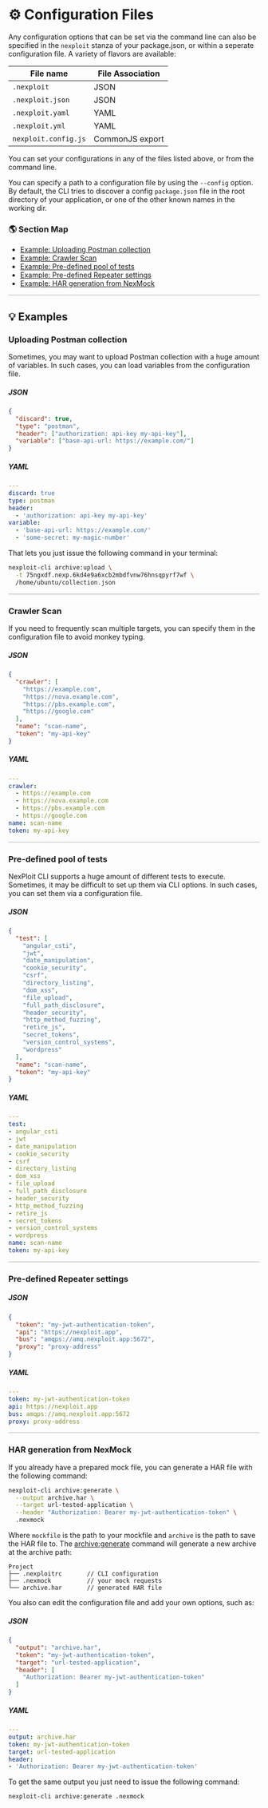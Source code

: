 # ⚙️ Configuration Files

Any configuration options that can be set via the command line can also be specified in the `nexploit` stanza of your package.json, or within a seperate configuration file. A variety of flavors are available:

| File name            | File Association |
| -------------------- | ---------------- |
| `.nexploit`          | JSON             |
| `.nexploit.json`     | JSON             |
| `.nexploit.yaml`     | YAML             |
| `.nexploit.yml`      | YAML             |
| `nexploit.config.js` | CommonJS export  |

You can set your configurations in any of the files listed above, or from the command line.

You can specify a path to a configuration file by using the `--config` option. By default, the CLI tries to discover a config `package.json` file in the root directory of your application, or one of the other known names in the working dir.

### 🌎 Section Map <!-- {docsify-ignore} -->

- [Example: Uploading Postman collection](#uploading-postman-collection)
- [Example: Crawler Scan](#crawler-scan)
- [Example: Pre-defined pool of tests](#pre-defined-pool-of-tests)
- [Example: Pre-defined Repeater settings](#pre-defined-repeater-settings)
- [Example: HAR generation from NexMock](#har-generation-from-nexmock)

<hr style="height:2px;background-color:#d1d3d4">


## 💡 Examples

### Uploading Postman collection

Sometimes, you may want to upload Postman collection with a huge amount of variables. In such cases, you can load variables from the configuration file.

<!-- tabs:start -->

##### **JSON**

```json
{
  "discard": true,
  "type": "postman",
  "header": ["authorization: api-key my-api-key"],
  "variable": ["base-api-url: https://example.com/"]
}
```

##### **YAML**

```yaml
---
discard: true
type: postman
header:
  - 'authorization: api-key my-api-key'
variable:
  - 'base-api-url: https://example.com/'
  - 'some-secret: my-magic-number'
```

<!-- tabs:end -->

That lets you just issue the following command in your terminal:

```bash
nexploit-cli archive:upload \
  -t 75ngxdf.nexp.6kd4e9a6xcb2mbdfvnw76hnsqpyrf7wf \
  /home/ubuntu/collection.json
```
<hr style="height:2px;background-color:#d1d3d4">


### Crawler Scan

If you need to frequently scan multiple targets, you can specify them in the configuration file to avoid monkey typing.

<!-- tabs:start -->

##### **JSON**

```json
{
  "crawler": [
    "https://example.com",
    "https://nova.example.com",
    "https://pbs.example.com",
    "https://google.com"
  ],
  "name": "scan-name",
  "token": "my-api-key"
}
```


##### **YAML**

```yaml
---
crawler:
  - https://example.com
  - https://nova.example.com
  - https://pbs.example.com
  - https://google.com
name: scan-name
token: my-api-key
```

<!-- tabs:end -->

<hr style="height:2px;background-color:#d1d3d4">


### Pre-defined pool of tests

NexPloit CLI supports a huge amount of different tests to execute. Sometimes, it may be difficult to set up them via CLI options.
In such cases, you can set them via a configuration file.

<!-- tabs:start -->

##### **JSON**

```json
{
  "test": [
    "angular_csti",
    "jwt",
    "date_manipulation",
    "cookie_security",
    "csrf",
    "directory_listing",
    "dom_xss",
    "file_upload",
    "full_path_disclosure",
    "header_security",
    "http_method_fuzzing",
    "retire_js",
    "secret_tokens",
    "version_control_systems",
    "wordpress"
  ],
  "name": "scan-name",
  "token": "my-api-key"
}
```

##### **YAML**

```yaml
---
test:
- angular_csti
- jwt
- date_manipulation
- cookie_security
- csrf
- directory_listing
- dom_xss
- file_upload
- full_path_disclosure
- header_security
- http_method_fuzzing
- retire_js
- secret_tokens
- version_control_systems
- wordpress
name: scan-name
token: my-api-key
```

<!-- tabs:end -->

<hr style="height:2px;background-color:#d1d3d4">


### Pre-defined Repeater settings

<!-- tabs:start -->

##### **JSON**

```json
{
  "token": "my-jwt-authentication-token",
  "api": "https://nexploit.app",
  "bus": "amqps://amq.nexploit.app:5672",
  "proxy": "proxy-address"
}
```


##### **YAML**

```yaml
---
token: my-jwt-authentication-token
api: https://nexploit.app
bus: amqps://amq.nexploit.app:5672
proxy: proxy-address
```

<!-- tabs:end -->

<hr style="height:2px;background-color:#d1d3d4">


### HAR generation from NexMock

If you already have a prepared mock file, you can generate a HAR file with the following command:

```bash
nexploit-cli archive:generate \
  --output archive.har \
  --target url-tested-application \
  --header "Authorization: Bearer my-jwt-authentication-token" \
  .nexmock
```

Where `mockfile` is the path to your mockfile and `archive` is the path to save the HAR file to. The [archive:generate](#-generate-archive-based-on-nexmock) command will generate a new archive at the archive path:

```
Project
├── .nexploitrc       // CLI configuration
├── .nexmock          // your mock requests
└── archive.har       // generated HAR file
```

You also can edit the configuration file and add your own options, such as:

<!-- tabs:start -->

##### **JSON**

```json
{
  "output": "archive.har",
  "token": "my-jwt-authentication-token",
  "target": "url-tested-application",
  "header": [
    "Authorization: Bearer my-jwt-authentication-token"
  ]
}
```

##### **YAML**

```yaml
---
output: archive.har
token: my-jwt-authentication-token
target: url-tested-application
header:
- 'Authorization: Bearer my-jwt-authentication-token'
```

<!-- tabs:end -->

To get the same output you just need to issue the following command:

```bash
nexploit-cli archive:generate .nexmock
```
